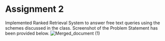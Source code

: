 # Assignment 2
Implemented Ranked Retrieval System to answer free text queries using the schemes discussed in the class. Screenshot of the Problem Statement has been provided below.
![Merged_document (1)](https://user-images.githubusercontent.com/41446517/101981810-7a9f8380-3c95-11eb-819e-b7c826a949b5.jpg)

